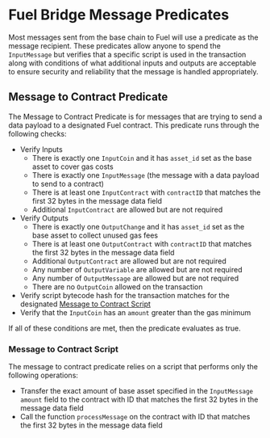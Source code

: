 # Fuel Bridge Message Predicates

Most messages sent from the base chain to Fuel will use a predicate as the message recipient. These predicates allow anyone to spend the `InputMessage` but verifies that a specific script is used in the transaction along with conditions of what additional inputs and outputs are acceptable to ensure security and reliability that the message is handled appropriately.

## Message to Contract Predicate

The Message to Contract Predicate is for messages that are trying to send a data payload to a designated Fuel contract. This predicate runs through the following checks:
- Verify Inputs
  - There is exactly one `InputCoin` and it has `asset_id` set as the base asset to cover gas costs
  - There is exactly one `InputMessage` (the message with a data payload to send to a contract)
  - There is at least one `InputContract` with `contractID` that matches the first 32 bytes in the message data field
  - Additional `InputContract` are allowed but are not required
- Verify Outputs
  - There is exactly one `OutputChange` and it has `asset_id` set as the base asset to collect unused gas fees
  - There is at least one `OutputContract` with `contractID` that matches the first 32 bytes in the message data field
  - Additional `OutputContract` are allowed but are not required
  - Any number of `OutputVariable` are allowed but are not required
  - Any number of `OutputMessage` are allowed but are not required
  - There are no `OutputCoin` allowed on the transaction
- Verify script bytecode hash for the transaction matches for the designated [Message to Contract Script](#message-to-contract-script)
- Verify that the `InputCoin` has an `amount` greater than the gas minimum

If all of these conditions are met, then the predicate evaluates as true.

### Message to Contract Script

The message to contract predicate relies on a script that performs only the following operations:
- Transfer the exact amount of base asset specified in the `InputMessage` `amount` field to the contract with ID that matches the first 32 bytes in the message data field
- Call the function `processMessage` on the contract with ID that matches the first 32 bytes in the message data field
